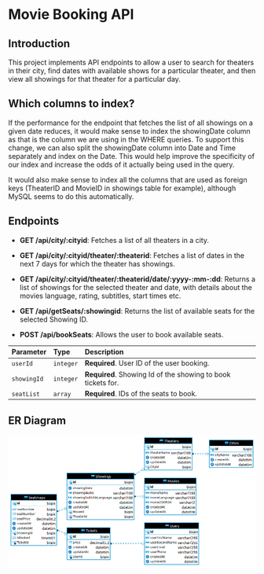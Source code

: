
# Movie Booking API

## Introduction
This project implements API endpoints to allow a user to search for theaters in their city, find dates with available shows for a particular theater, and then view all showings for that theater for a particular day.

## Which columns to index?

If the performance for the endpoint that fetches the list of all showings on a given date reduces, it would make sense to index the showingDate column as that is the column we are using in the WHERE queries. To support this change, we can also split the showingDate column into Date and Time separately and index on the Date. This would help improve the specificity of our index and increase the odds of it actually being used in the query. 

It would also make sense to index all the columns that are used as foreign keys (TheaterID and MovieID in showings table for example), although MySQL seems to do this automatically. 

## Endpoints
-   **GET /api/city/:cityid**: Fetches a list of all theaters in a city.
    
-   **GET /api/city/:cityid/theater/:theaterid**: Fetches a list of dates in the next 7 days for which the theater has showings.
    
-   **GET /api/city/:cityid/theater/:theaterid/date/:yyyy-:mm-:dd**: Returns a list of showings for the selected theater and date, with details about the movies language, rating, subtitles, start times etc.

-   **GET /api/getSeats/:showingid**: Returns the list of available seats for the selected Showing ID.

-   **POST /api/bookSeats**: Allows the user to book available seats.

| Parameter | Type     | Description                       |
| :-------- | :------- | :-------------------------------- |
| `userId`      | `integer` | **Required**. User ID of the user booking. |
| `showingId`      | `integer` | **Required**. Showing Id of the showing to book tickets for. |
| `seatList`      | `array` | **Required**. IDs of the seats to book.|

## ER Diagram
![ERDiagram](ERDiagram.png)